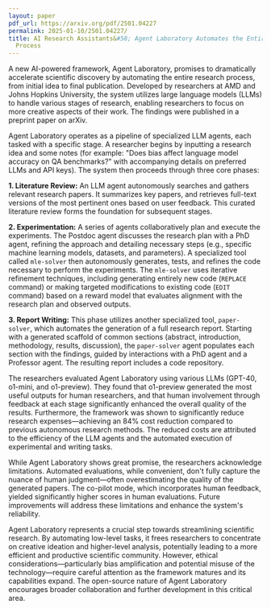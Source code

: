 ```yaml
---
layout: paper
pdf_url: https://arxiv.org/pdf/2501.04227
permalink: 2025-01-10/2501.04227/
title: AI Research Assistants&#58; Agent Laboratory Automates the Entire Scientific
  Process
---
```




A new AI-powered framework, Agent Laboratory, promises to dramatically accelerate scientific discovery by automating the entire research process, from initial idea to final publication. Developed by researchers at AMD and Johns Hopkins University, the system utilizes large language models (LLMs) to handle various stages of research, enabling researchers to focus on more creative aspects of their work.  The findings were published in a preprint paper on arXiv.

Agent Laboratory operates as a pipeline of specialized LLM agents, each tasked with a specific stage.  A researcher begins by inputting a research idea and some notes (for example: "Does bias affect language model accuracy on QA benchmarks?" with accompanying details on preferred LLMs and API keys).  The system then proceeds through three core phases:

**1. Literature Review:** An LLM agent autonomously searches and gathers relevant research papers.  It summarizes key papers, and retrieves full-text versions of the most pertinent ones based on user feedback.  This curated literature review forms the foundation for subsequent stages.

**2. Experimentation:**  A series of agents collaboratively plan and execute the experiments.  The Postdoc agent discusses the research plan with a PhD agent, refining the approach and detailing necessary steps (e.g., specific machine learning models, datasets, and parameters). A specialized tool called `mle-solver` then autonomously generates, tests, and refines the code necessary to perform the experiments.  The `mle-solver` uses iterative refinement techniques, including generating entirely new code (`REPLACE` command) or making targeted modifications to existing code (`EDIT` command) based on a reward model that evaluates alignment with the research plan and observed outputs.


**3. Report Writing:**  This phase utilizes another specialized tool, `paper-solver`,  which automates the generation of a full research report.  Starting with a generated scaffold of common sections (abstract, introduction, methodology, results, discussion), the `paper-solver` agent populates each section with the findings, guided by interactions with a PhD agent and a Professor agent. The resulting report includes a code repository.

The researchers evaluated Agent Laboratory using various LLMs (GPT-40, o1-mini, and o1-preview).  They found that o1-preview generated the most useful outputs for human researchers, and that human involvement through feedback at each stage significantly enhanced the overall quality of the results.  Furthermore, the framework was shown to significantly reduce research expenses—achieving an 84% cost reduction compared to previous autonomous research methods.  The reduced costs are attributed to the efficiency of the LLM agents and the automated execution of experimental and writing tasks.

While Agent Laboratory shows great promise, the researchers acknowledge limitations.  Automated evaluations, while convenient, don't fully capture the nuance of human judgment—often overestimating the quality of the generated papers.  The co-pilot mode, which incorporates human feedback, yielded significantly higher scores in human evaluations. Future improvements will address these limitations and enhance the system's reliability.

Agent Laboratory represents a crucial step towards streamlining scientific research. By automating low-level tasks, it frees researchers to concentrate on creative ideation and higher-level analysis, potentially leading to a more efficient and productive scientific community.  However, ethical considerations—particularly bias amplification and potential misuse of the technology—require careful attention as the framework matures and its capabilities expand. The open-source nature of Agent Laboratory encourages broader collaboration and further development in this critical area.